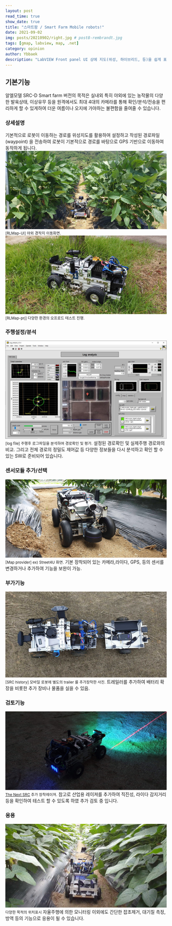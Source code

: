 ```yaml
---
layout: post
read_time: true
show_date: true
title: "스마트팜 / Smart Farm Mobile robots!"
date: 2021-09-02
img: posts/20210902/right.jpg # post8-rembrandt.jpg
tags: [gmap, labview, map, .net]
category: opinion
author: Ybbaek
description: "LabVIEW Front panel UI 상에 지도(위성, 하이브리드, 등)을 쉽게 표시하고 경로 설정등을 할 수 있는 vi"
---
```

## 기본기능
알엘모델 SRC-D Smart farm 버전의 목적은 실내외 특히 야외에 있는 농작물의 다양한 발육상태, 이상유무 등을 원격에서도 최대 4대의 카메라를 통해 확인/분석/전송을  편리하게 할 수 있게하여 더운 여름이나 오지에 가야하는 불편함을 줄여줄 수 있습니다. 

### 상세설명
기본적으로 로봇이 이동하는 경로를 위성지도를 활용하여 설정하고 작성된 경로파일(waypoint) 을 전송하여 로봇이 기본적으로 경로를 바탕으로 GPS 기반으로 이동하여 동작하게 됩니다.
![Field](./assets/img/posts/20210902/field.jpg)
<small>[RLMap-UI] 야외 경작지 이동화면.</small>
![RLMap-prj](./assets/img/posts/20210902/grass.jpg)
<small>[RLMap-prj] 다양한 환경의 오프로드 테스트 진행.</small>

### 주행설정/분석
![GPS 관련 소프트웨어](./assets/img/posts/20210902/log.jpg)
<small>[log file] 주행후 로그파일을 분석하여 경로확인 및 평가.</small>
설정된 경로확인 및 실제주행 경로와의 비교. 그리고 전체 경로의 정밀도 제어값 등 다양한 정보들을 다시 분석하고 확인 할 수 있는 SW로 준비되어 있습니다.

### 센서모듈 추가/선택
![ robot](./assets/img/posts/20210902/left.jpg)
<small>[Map provider] ex) Street4U 화면.</small>
기본 장착되어 있는 카메라,라이다, GPS, 등의 센서를 변경하거나 추가하여 기능을 보완이 가능.

### 부가기능
![SRC hw option](./assets/img/posts/20210902/trailer.jpg)
<small>[SRC history] 모바일 로봇에 별도의 trailer 를 추가장착한 사진.</small>
트레일러를 추가하여 배터리 확장을 비롯한 추가 장비나 물품을 실을 수 있음.

### 검토기능
![The Next SRC](./assets/img/posts/20210902/laser.jpg)
<small>[The Next SRC](https://github.com/yunbum/SRC) 추가 장착레이져.</small>
참고로 산업용 레이져를 추가하여 직진성, 라이다 감지거리 등을 확인하여 테스트 할 수 있도록 하였 추가 검토 중 입니다.

### 응용
![cartpole](./assets/img/posts/20210902/offroad-2.jpg)
<small>다양한 목적의 위치표시 </small>
자율주행에 의한 모니터링 이외에도 간단한 잡초제거, 대기질 측정, 방역 등의 기능으로 응용이 될 수 있습니다.